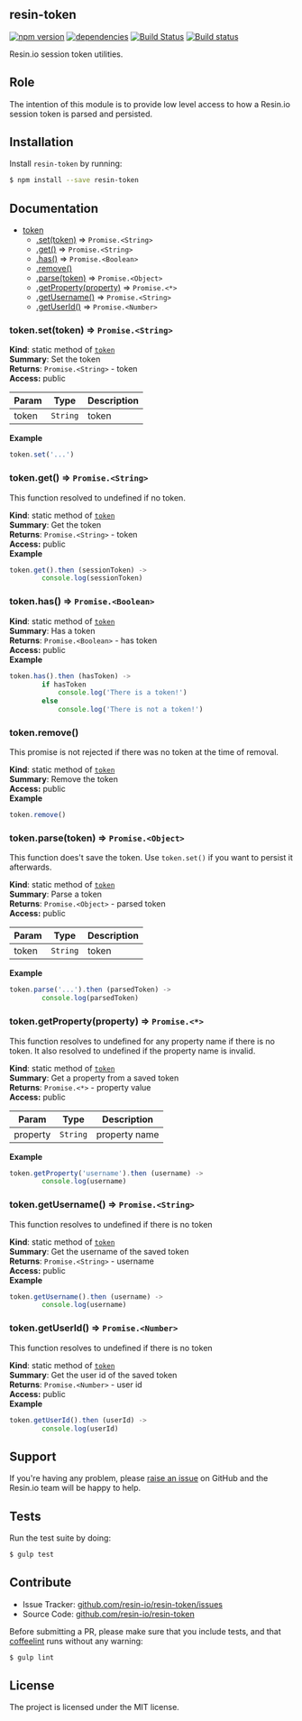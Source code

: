 resin-token
-----------

[![npm version](https://badge.fury.io/js/resin-token.svg)](http://badge.fury.io/js/resin-token)
[![dependencies](https://david-dm.org/resin-io/resin-token.png)](https://david-dm.org/resin-io/resin-token.png)
[![Build Status](https://travis-ci.org/resin-io/resin-token.svg?branch=master)](https://travis-ci.org/resin-io/resin-token)
[![Build status](https://ci.appveyor.com/api/projects/status/i01h2qi3raf0acm7?svg=true)](https://ci.appveyor.com/project/jviotti/resin-token)

Resin.io session token utilities.

Role
----

The intention of this module is to provide low level access to how a Resin.io session token is parsed and persisted.

Installation
------------

Install `resin-token` by running:

```sh
$ npm install --save resin-token
```

Documentation
-------------


* [token](#module_token)
  * [.set(token)](#module_token.set) ⇒ <code>Promise.&lt;String&gt;</code>
  * [.get()](#module_token.get) ⇒ <code>Promise.&lt;String&gt;</code>
  * [.has()](#module_token.has) ⇒ <code>Promise.&lt;Boolean&gt;</code>
  * [.remove()](#module_token.remove)
  * [.parse(token)](#module_token.parse) ⇒ <code>Promise.&lt;Object&gt;</code>
  * [.getProperty(property)](#module_token.getProperty) ⇒ <code>Promise.&lt;\*&gt;</code>
  * [.getUsername()](#module_token.getUsername) ⇒ <code>Promise.&lt;String&gt;</code>
  * [.getUserId()](#module_token.getUserId) ⇒ <code>Promise.&lt;Number&gt;</code>

<a name="module_token.set"></a>
### token.set(token) ⇒ <code>Promise.&lt;String&gt;</code>
**Kind**: static method of <code>[token](#module_token)</code>  
**Summary**: Set the token  
**Returns**: <code>Promise.&lt;String&gt;</code> - token  
**Access:** public  

| Param | Type | Description |
| --- | --- | --- |
| token | <code>String</code> | token |

**Example**  
```js
token.set('...')
```
<a name="module_token.get"></a>
### token.get() ⇒ <code>Promise.&lt;String&gt;</code>
This function resolved to undefined if no token.

**Kind**: static method of <code>[token](#module_token)</code>  
**Summary**: Get the token  
**Returns**: <code>Promise.&lt;String&gt;</code> - token  
**Access:** public  
**Example**  
```js
token.get().then (sessionToken) ->
		console.log(sessionToken)
```
<a name="module_token.has"></a>
### token.has() ⇒ <code>Promise.&lt;Boolean&gt;</code>
**Kind**: static method of <code>[token](#module_token)</code>  
**Summary**: Has a token  
**Returns**: <code>Promise.&lt;Boolean&gt;</code> - has token  
**Access:** public  
**Example**  
```js
token.has().then (hasToken) ->
		if hasToken
			console.log('There is a token!')
		else
			console.log('There is not a token!')
```
<a name="module_token.remove"></a>
### token.remove()
This promise is not rejected if there was no token at the time of removal.

**Kind**: static method of <code>[token](#module_token)</code>  
**Summary**: Remove the token  
**Access:** public  
**Example**  
```js
token.remove()
```
<a name="module_token.parse"></a>
### token.parse(token) ⇒ <code>Promise.&lt;Object&gt;</code>
This function does't save the token. Use `token.set()` if you want to persist it afterwards.

**Kind**: static method of <code>[token](#module_token)</code>  
**Summary**: Parse a token  
**Returns**: <code>Promise.&lt;Object&gt;</code> - parsed token  
**Access:** public  

| Param | Type | Description |
| --- | --- | --- |
| token | <code>String</code> | token |

**Example**  
```js
token.parse('...').then (parsedToken) ->
		console.log(parsedToken)
```
<a name="module_token.getProperty"></a>
### token.getProperty(property) ⇒ <code>Promise.&lt;\*&gt;</code>
This function resolves to undefined for any property name if there is no token.
It also resolved to undefined if the property name is invalid.

**Kind**: static method of <code>[token](#module_token)</code>  
**Summary**: Get a property from a saved token  
**Returns**: <code>Promise.&lt;\*&gt;</code> - property value  
**Access:** public  

| Param | Type | Description |
| --- | --- | --- |
| property | <code>String</code> | property name |

**Example**  
```js
token.getProperty('username').then (username) ->
		console.log(username)
```
<a name="module_token.getUsername"></a>
### token.getUsername() ⇒ <code>Promise.&lt;String&gt;</code>
This function resolves to undefined if there is no token

**Kind**: static method of <code>[token](#module_token)</code>  
**Summary**: Get the username of the saved token  
**Returns**: <code>Promise.&lt;String&gt;</code> - username  
**Access:** public  
**Example**  
```js
token.getUsername().then (username) ->
		console.log(username)
```
<a name="module_token.getUserId"></a>
### token.getUserId() ⇒ <code>Promise.&lt;Number&gt;</code>
This function resolves to undefined if there is no token

**Kind**: static method of <code>[token](#module_token)</code>  
**Summary**: Get the user id of the saved token  
**Returns**: <code>Promise.&lt;Number&gt;</code> - user id  
**Access:** public  
**Example**  
```js
token.getUserId().then (userId) ->
		console.log(userId)
```

Support
-------

If you're having any problem, please [raise an issue](https://github.com/resin-io/resin-token/issues/new) on GitHub and the Resin.io team will be happy to help.

Tests
-----

Run the test suite by doing:

```sh
$ gulp test
```

Contribute
----------

- Issue Tracker: [github.com/resin-io/resin-token/issues](https://github.com/resin-io/resin-token/issues)
- Source Code: [github.com/resin-io/resin-token](https://github.com/resin-io/resin-token)

Before submitting a PR, please make sure that you include tests, and that [coffeelint](http://www.coffeelint.org/) runs without any warning:

```sh
$ gulp lint
```

License
-------

The project is licensed under the MIT license.
